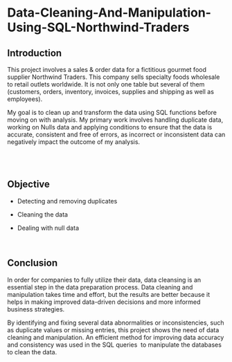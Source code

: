# Data-Cleaning-And-Manipulation-Using-SQL-Northwind-Traders

## Introduction

This project involves a sales & order data for a fictitious gourmet food supplier Northwind Traders. This company sells specialty foods wholesale to retail outlets worldwide. It is not only one table but several of them (customers, orders, inventory, invoices, supplies and shipping as well as employees). 

My goal is to clean up and transform the data using SQL functions before moving on with analysis. My primary work involves handling duplicate data, working on Nulls data and applying conditions to ensure that the data is accurate, consistent and free of errors, as incorrect or inconsistent data can negatively impact the outcome of my analysis.   
 &nbsp;

  &nbsp;
  
## Objective

* Detecting and removing duplicates

* Cleaning the data

* Dealing with null data
 &nbsp;

  &nbsp;

## Conclusion

In order for companies to fully utilize their data, data cleansing is an essential step in the data preparation process. Data cleaning and manipulation takes time and effort, but the results are better because it helps in making improved data-driven decisions and more informed business strategies.

By identifying and fixing several data abnormalities or inconsistencies, such as duplicate values or missing entries, this project shows the need of data cleaning and manipulation. An efficient method for improving data accuracy and consistency was used in the SQL queries  to manipulate the databases to clean the data.
